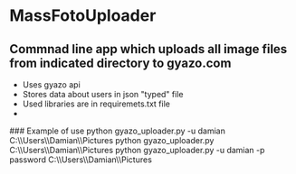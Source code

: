 # MassFotoUploader
## Commnad line app which uploads all image files from indicated directory to gyazo.com
<ul>
	<li> Uses gyazo api</li>
	<li> Stores data about users in json "typed" file </li>
	<li> Used libraries are in requiremets.txt file <li>
</ul>
### Example of use
python gyazo_uploader.py -u damian C:\\Users\\Damian\\Pictures
python gyazo_uploader.py C:\\Users\\Damian\\Pictures
python gyazo_uploader.py -u damian -p password C:\\Users\\Damian\\Pictures